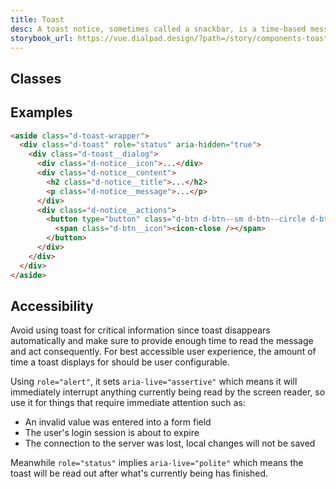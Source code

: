 ```yaml
---
title: Toast
desc: A toast notice, sometimes called a snackbar, is a time-based message that appears based on users' actions. It contains at-a-glance information about outcomes and can be paired with actions.
storybook_url: https://vue.dialpad.design/?path=/story/components-toast--default
---
```


## Classes
<component-class-table component-name="toast" />

## Examples
<example-toast />

```html
<aside class="d-toast-wrapper">
  <div class="d-toast" role="status" aria-hidden="true">
    <div class="d-toast__dialog">
      <div class="d-notice__icon">...</div>
      <div class="d-notice__content">
        <h2 class="d-notice__title">...</h2>
        <p class="d-notice__message">...</p>
      </div>
      <div class="d-notice__actions">
        <button type="button" class="d-btn d-btn--sm d-btn--circle d-btn--muted" aria-label="Close">
          <span class="d-btn__icon"><icon-close /></span>
        </button>
      </div>
    </div>
  </div>
</aside>
```

## Accessibility
Avoid using toast for critical information since toast disappears automatically and make sure
to provide enough time to read the message and act consequently. For best accessible user experience, the amount of
time a toast displays for should be user configurable.
  
Using `role="alert"`, it sets `aria-live="assertive"` which
means it will immediately interrupt anything currently being read by the screen reader, so use it for things
that require immediate attention such as:

- An invalid value was entered into a form field
- The user's login session is about to expire
- The connection to the server was lost, local changes will not be saved

Meanwhile `role="status"` implies `aria-live="polite"` which
means the toast will be read out after what's currently being has finished.

<component-accessible-table component-name="toast" />

<script setup>
  import ExampleToast from '@exampleComponents/ExampleToast.vue';
</script>
